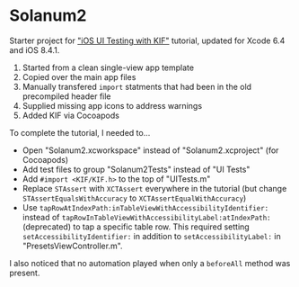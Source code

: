 # Solanum2

Starter project for ["iOS UI Testing with KIF"](http://www.raywenderlich.com/61419/ios-ui-testing-with-kif) tutorial, updated for Xcode 6.4 and iOS 8.4.1.

1. Started from a clean single-view app template
2. Copied over the main app files
3. Manually transfered `import` statments that had been in the old precompiled header file
4. Supplied missing app icons to address warnings
5. Added KIF via Cocoapods

To complete the tutorial, I needed to...
- Open "Solanum2.xcworkspace" instead of "Solanum2.xcproject" (for Cocoapods)
- Add test files to group "Solanum2Tests" instead of "UI Tests"
- Add `#import <KIF/KIF.h>` to the top of "UITests.m"
- Replace `STAssert` with `XCTAssert` everywhere in the tutorial (but change `STAssertEqualsWithAccuracy` to `XCTAssertEqualWithAccuracy`)
- Use `tapRowAtIndexPath:inTableViewWithAccessibilityIdentifier:` instead of `tapRowInTableViewWithAccessibilityLabel:atIndexPath:` (deprecated) to tap a specific table row. This required setting `setAccessibilityIdentifier:` in addition to `setAccessibilityLabel:` in "PresetsViewController.m".

I also noticed that no automation played when only a `beforeAll` method was present.
